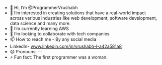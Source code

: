 - 👋 Hi, I’m @ProgrammerVrushabh
- 👀 I’m interested in creating solutions that have a real-world impact across various industries like web development, software development, data science and many more.
- 🌱 I’m currently learning AWS
- 💞️ I’m looking to collaborate with tech companies 
- 📫 How to reach me - By any social media
- LinkedIn- www.linkedin.com/in/vrushabh-l-a42a581a8
- 😄 Pronouns: --
- ⚡ Fun fact: The first programmer was a woman.

<!---
ProgrammerVrushabh/ProgrammerVrushabh is a ✨ special ✨ repository because its `README.md` (this file) appears on your GitHub profile.
You can click the Preview link to take a look at your changes.
--->
